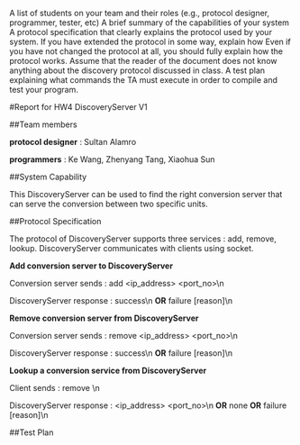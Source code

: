 A list of students on your team and their roles (e.g., protocol designer, programmer, tester, etc)
A brief summary of the capabilities of your system
A protocol specification that clearly explains the protocol used by your system.
If you have extended the protocol in some way, explain how
Even if you have not changed the protocol at all, you should fully explain how the protocol works. Assume that the reader of the document does not know anything about the discovery protocol discussed in class.
A test plan explaining what commands the TA must execute in order to compile and test your program.

#Report for HW4 DiscoveryServer V1

##Team members

**protocol designer** : Sultan Alamro

**programmers** : Ke Wang, Zhenyang Tang, Xiaohua Sun

##System Capability

This DiscoveryServer can be used to find the right conversion server that can serve the conversion between two specific units. 

##Protocol Specification

The protocol of DiscoveryServer supports three services : add, remove, lookup. DiscoveryServer communicates with clients using socket.

**Add conversion server to DiscoveryServer**

Conversion server sends : add <unit1> <unit2> <ip_address> <port_no>\n

DiscoveryServer response : success\n **OR** failure [reason]\n

**Remove conversion server from DiscoveryServer**

Conversion server sends : remove <ip_address> <port_no>\n

DiscoveryServer response : success\n **OR** failure [reason]\n

**Lookup a conversion service from DiscoveryServer**

Client sends : remove <unit1> <unit2>\n

DiscoveryServer response : <ip_address> <port_no>\n **OR** none **OR** failure [reason]\n

##Test Plan
##